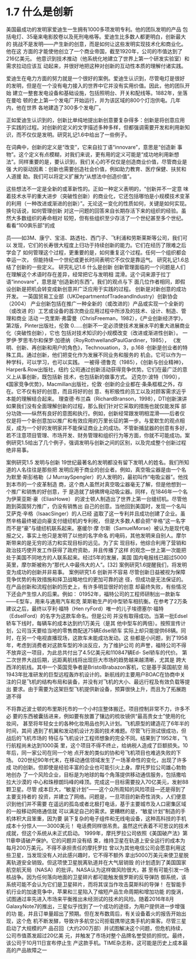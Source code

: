 # 1.7 什么是创新

&#x20;       美国最成功的发明家爱迪生一生拥有1000多项发明专利。他的团队发明的产品 包括电灯、35毫来电影胶卷以及死刑电格等。爱迪生比多数人都更明白，创新最大的 挑战不是发明——产生新的创意，而是如何让这些发明实现技术化和商业化。他在这 方面的才能使他创立了一个商业帝国，截至1920年，公司的市值达到了216亿美元。 他意识到技术推动（他系统化地建立了世界上第一个研发实验室）和需求拉动应该互 动起来，并很好地把这种对创新的互动性本质的理解付诸实践。

&#x20;       爱迪生在电力方面的努力就是一个很好的案例。爱迪生认识到，尽管电灯是很好 的发明，但是在一个没有电力接入的世界中它并没有实用价值。因此，他的团队开始 建立一整套发电设备和基础设施，包括照明台、开关和配线等。1882年，坐落在曼哈 顿的史上第一个发电厂开始运行，并为该区域的800个灯泡供电。几年内，他在世界 各地建造了300多个发电厂。

&#x20;       正如爱迪生认识到的，创新比单纯地提出新创意要复杂得多：创新是将创意应用 于实践的过程。对创新的定义的文字描述多种多样，但都强调需要开发和利用新知 识，而不仅仅是发明。研究礼记1.6中给出了一些例子。&#x20;

&#x20;       在词典中，创新的定义是“改变”，它来自拉丁语“innovare”，意思是“创造新 事物”。这个定义有点模糊，对我们来说，更有用的定义可能是“成功地利用新想 法”。同样重要的是，要认识到，我们关心的不仅仅是创造商业价值，尽管商业是强 大的驱动因素：创新也需要创造社会价值，例如助力教育、医疗保健、扶贫和人道援 助。我们可以将定义扩展为“从想法中创造价值”。&#x20;

这些想法不一定是全新的或革新性的。正如一种定义表明的，“创新并不一定意 味着技术水平的重大进步（突破性创新）的商业化，它还包括哪怕是小规模技术变革 的利用（一种改进或渐进的创新）”。无论这一变化的性质如何，关键是如何实现。 换句话说，如何管理创新 对这一问题的回答来自长期存活下来的组织的经验。虽然大多数组织的寿命相对 较短，但有些组织至少存活了一个世纪甚至多个世纪。看看“100俱乐部”的成

员——如3M、康宁、宝洁、路透社、西门子、飞利浦和劳斯莱斯等公司，我们可以 发现，它们的长寿很大程度上归功于持续创新的能力。它们在经历了限难之后学会了 如何管理这个过程，更重要的是，如何重复这个过程。任何一个组织都会幸运一次， 但能持续一个世纪或更长时间表明它不仅仅是靠运气。 研究礼记1.6总结了创新的一些定义。 研究礼记1.6 什么是创新 创新管理面临的一个问题是人们在理解这个术语时存在差异，经常把它与发明相 混滑。这个词来源于拉丁语“innovare”，意思是“创造新的东西”。我们的观点与下 面几位作者相同，即假设创新是把机会转变成新创意并广泛应用于实践的过程。 创新是对新创意的成功开发。 一英国贸易工业部（UKDepartmentofTradeandIndustry）创新协会（2004） 产业创新包括在推广一种全新的（或改进的）产品或实现一个全新的（或改进 的）工艺或设备的首次商业应用过程中所涉及的技术、设计、制造、管理和商业 活动 一克里斯·弗雷曼（ChrisFreeman，1982），《产业创新经济学》， 第2版，Pinter出版社，伦敦 0......创新不一定必须使技术发展水平的重大进展商业化（突破性创新），它也 包括对技术知识的小规模改变（改进或渐进性创新）。 一罗伊·罗思韦尔和保罗·加德纳（RoyRothwellandPaulGardiner，1985）， 《发明、创新、再创新和用户的角色》，Technouation，3，p.168 ·创新是创业者的特殊工具。通过创新，他们把变化作为发展不同业务和服务的 机会。它可以作为一种学科，可以学习，也可以实践。 一被得·德鲁克（1985），《创新与创业精神》，Harper&.Row出版社，纽约 公司通过创新活动获得竞争优势。它们在最广泛的意义上从事创新，既包括新 技术，也包括新的做事方式。 迈克尔·波特（1990），《国家竞争优势》，Macmillan出版社，伦敦 ·创新的企业都在·条条框框之外，存在。它不仅有好的创意，而且将好的创 意、有积极性的员工以及对顾客需求近乎本能的理解结合起来。 理查德·布兰森（RichardBranson，1998），DTI创新演讲 如果我们没有全面理解创新的过程，那么我们针对它采取的措施也就仅能发挥 部分功效——纵然有良好的意图和执行。例如，创新经常跟发明相混滑——后者仅 仅是将一个新创意加以推广和有效应用的万里长征的第一步。与爱默生的观点相 反，成为一个好的发明家并不能保证商业上的成功。不管新捕鼠器的创意有多好， 若不注意项目管理、市场开发、财务管理和组织行为等方面，你就不可能成功。案 例研究1.5给出了几个例子，强调发明与创新之间的区别，以及完成整个创新过程 绝非易事。

案例研究1.5 发明与创新 19世纪最著名的发明都没有留下发明人的姓名。我们所知道的人名往往是那些把 发明应用于商业的创业者。例如，真空吸尘器是由一个名为默里·斯彭格勒（J MurraySpengler）的人发明的，最初叫作“电吸尘器”。他找到本市的一个皮革制造 商，这个商人虽然对真空吸尘器毫无了解，但是他想到一个推广和销售的好创意，于 是造就了胡佛牌电动吸尘器。同样，在1846年一个名为伊莱亚斯·豪（EliasHowe） 的波士顿人制造出了世界上第一台缝纫机。尽管他跑到英国努力推广，仍没有销售出 自己的创意。当他回到美国时，发现一个名叫艾萨克·辛格（IsaacSinger）的人已经 盗取了这一专利并且成功创建了企业。虽然辛格最终被迫向豪支付缝纫机的专利税， 但是大多数人都会把“辛格”这一名字而不是“豪”与缝纫机联系起来。塞缓尔·摩 尔斯（SamuelMorse）被认为是现代电报之父，事实上他只是发明了以他的名字命名 的电码，其他发明来自别人。摩尔斯带来的是无穷的活力和实现目标的远见。为了实 现目标，他综合利用了营销和政治技巧使开发工作获得了政府资助，并且传播了这样 的观念—世上第一次能把处于美国不同地方的人联系起来。经过5年的发展，美国 国内电报线已超过5000英里，摩尔斯被称为“那代人中最伟大的人”。\[32] 案例研究1.6提醒我们，将发明变为成功的创新并非易事。 案例研究1.6 创新并不容易 尽管创新日益被视为保障竞争优势的有效措施和择卫战略地位的更加可靠的途 径，但成功是无法保证的。在产品创新和流程创新的历史上，有许多明显很好的创意 却最终失败，有些情况下还会产生惊人的后果。例如： 01952年，福特公司的工程师研制出一款新车——E型车，用来与通用汽车和克 莱斯勒生产的中型轿车相抗衡。在参考了2万条建议之后，最终以亨利·福特（Hen ryFord）唯一的儿子埃德塞尔·福特（EdselFord）的名字为这款车命名。但是公司 并没有取得成功。当第一批Edsel轿车下线时，每辆车的成本达到约1万美元（是其 他中型车的两倍）。按照宣传计划，公司当天要给当地的零售商配送75辆Edsel轿车 实际上却只能提供68辆。同时，在另一个电视直播现场，这款车未能成功发动。这 些都是小问题，到了1958年，考虑到消费者对这款车型的冷淡反应，为了维护公司 的声誉，福特公司不得不放弃这一项目，为此总共付出了4.5亿美元和110847辆Ed- Sel轿车的代价。 第二次世界大战后期，远距离航线将出现巨大市场的趋势越来越清晰，尤其是 跨大西洋的航线。其中一个英国竞争者是BristolBrabazon客机，它是基于英国航空 局1943年批准研发的巨型远程轰炸机设计的。新航线的主要用户BOAC在协商中关 注的只是飞机的结构布局和装备，并没有对飞机的大小、最远行程及有效负载等提出 要求。由于需要为这架巨型飞机提供新设备，预算很快上升，而且为了拓展跑道不得

不将靠近波士顿的布里斯托市的一个小村庄整体搬迁。项目控制非常不力，许多不必 要的东西被囊括进来，例如要有放置了镶边的梳妆镜供“最高贵女士”使用的化妆间， 甚至将年轻女士的各种化妆用品也列入计划。飞机原型的建造花了6年半的时间，其间 遇到了机翼和发动机设计方面的技术难题。尽管飞行测试很成功，但战后的飞机市场的 特征与飞机设计工程师想象的完全不同。结果到了1952年，飞行航程尚未达到1000英 里，这个项目不得不终止，给纳税人造成了巨额损失。10年后，同一家公司在同一个地 点开发的类似的协和号飞机项目也难逃失败的下场。 020世纪90年代末，在移动通信领域发生了一场革命性的变化，出现了许多成 功的创新。但即使是经验丰富的企业也可能引火上身。摩托罗拉公司雄心勃勃地创办 了一个风险企业，目标是为地球的每个角落提供移动通信服务，包括撒哈拉大沙漠的 中心和珠穆朗玛峰的峰顶。完成这一目标需要投入70亿美元，发射88颗卫星。尽管 成本巨大，“敏星计划”——这个众所周知的风险项目—还是得到了主要支持者的 投资，并建立了网络。问题是，一旦项目的新奇性消失，人们便意识到他们并不需要 在遥远的孤岛或者北极打电话，基于主要城市及人口密集区域的一般移动网络通信就 可以满足自己的需求。更糟糕的是，“敏星计划”制造的手机体积大且笨重，因为要 装下复杂的电子组件和无线电设备，这种高科技的手机成本十分惊人——3000美元！ 电话费同样很吊贵。虽然这代表着不可思议的技术成就，但这个系统从未正式启动。 1999年，摩托罗拉公司依照《美国破产法》第11章申请破产保护。它的问题并没有结 束，维持卫星在轨道上安全运行的成本为每月200万美元。不得不承担责任的摩托罗拉 曾以为其他电信公司会愿意利用这些卫星，当发现没有人对此感兴趣时，它不得不额外 拿出5000万美元来使卫星脱离轨道安全销毁。但这项使卫星脱离轨道并在大气层销毁 的计划遗到了美国国家航空航天局（NASA）的批评。NASA认为这样做风险很大，甚 至有可能引发一场核战争。因为任何落向地面的卫星碎片都可能触发俄罗斯的反导弹防 御系统，该系统可能不会认为它们是卫星碎片，而将其误当作攻击莫斯科的导弹！ 在智能手机行业的加速竞争中，苹果和三星陷入了缩短产品生命周期和增加功能 的旋涡，试图通过率先进入市场来平衡推出未经测试的技术的风险。随着2016年8月 GalaxyNote7的推出，三星似乎找到了一个成功的途径，为用户提供进一步增强的功 能，并且订单量超出了预期。但在发布数周后，有关设备着火的报告开始出现，这个危 机不断发酵，导致许多航空公司拒载携带这类手机的乘客。尽管三星启动了大规模的产 品召回（大约200万部）并试图解决这个问题，但危机持续，公司市值蒸发超过20亿美 元，并触发了市场对整个品牌名誉受损的担忧。最终，该公司于10月11日宣布停止生 产这款手机。TIME杂志称，这可能是历史上成本最高的产品故障之一
